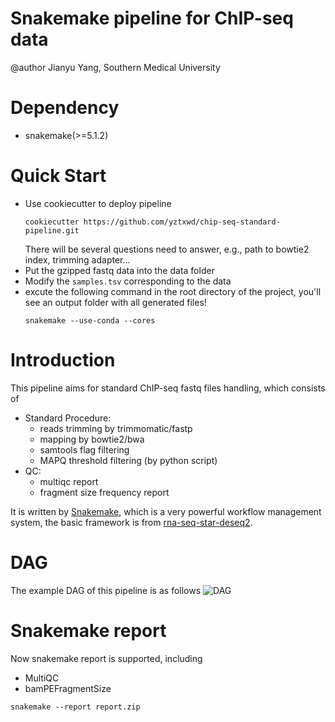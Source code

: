 # Snakemake pipeline for ChIP-seq data


@author Jianyu Yang, Southern Medical University

# Dependency

- snakemake(>=5.1.2)

# Quick Start

- Use cookiecutter to deploy pipeline
    ```
    cookiecutter https://github.com/yztxwd/chip-seq-standard-pipeline.git
    ```
    There will be several questions need to answer, e.g., path to bowtie2 index, trimming adapter...
- Put the gzipped fastq data into the data folder
- Modify the `samples.tsv` corresponding to the data
- excute the following command in the root directory of the project, you'll see an output folder with all generated files!
    ```
    snakemake --use-conda --cores
    ```

# Introduction

This pipeline aims for standard ChIP-seq fastq files handling, which consists of 
- Standard Procedure:
    - reads trimming by trimmomatic/fastp
    - mapping by bowtie2/bwa
    - samtools flag filtering
    - MAPQ threshold filtering (by python script)
- QC:
    - multiqc report
    - fragment size frequency report

It is written by [Snakemake](https://snakemake.readthedocs.io/en/stable/index.html), which is a very powerful workflow management system, the basic framework is from [rna-seq-star-deseq2](https://github.com/snakemake-workflows/rna-seq-star-deseq2).

# DAG

The example DAG of this pipeline is as follows
![DAG](https://github.com/yztxwd/snakemake-pipeline/raw/master/images/dag.png)

# Snakemake report

Now snakemake report is supported, including
- MultiQC
- bamPEFragmentSize

```
snakemake --report report.zip
```
